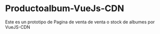 # Productoalbum-VueJs-CDN
Este es un prototipo de Pagina de venta de venta o stock de albumes por VueJS-CDN
